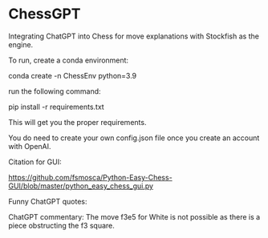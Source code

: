 # ChessGPT
Integrating ChatGPT into Chess for move explanations with Stockfish as the engine.

To run, create a conda environment:

conda create -n ChessEnv python=3.9

run the following command:

pip install -r requirements.txt

This will get you the proper requirements.

You do need to create your own config.json file once you create an account with OpenAI.

Citation for GUI:

https://github.com/fsmosca/Python-Easy-Chess-GUI/blob/master/python_easy_chess_gui.py

Funny ChatGPT quotes:

ChatGPT commentary: The move f3e5 for White is not possible as there is a piece obstructing the f3 square.

